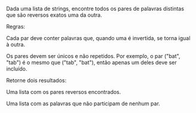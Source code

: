 Dada uma lista de strings, encontre todos os pares de palavras distintas que são reversos exatos uma da outra.

Regras:

Cada par deve conter palavras que, quando uma é invertida, se torna igual à outra.

Os pares devem ser únicos e não repetidos. Por exemplo, o par ("bat", "tab") é o mesmo que ("tab", "bat"), então apenas um deles deve ser incluído.

Retorne dois resultados:

Uma lista com os pares reversos encontrados.

Uma lista com as palavras que não participam de nenhum par.

